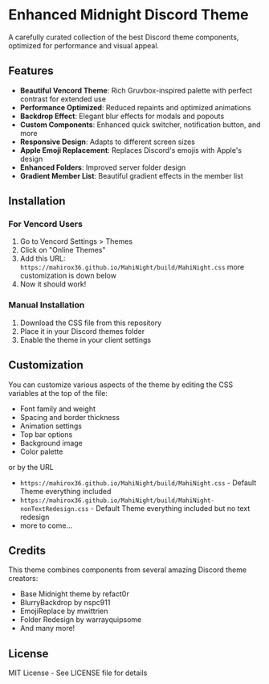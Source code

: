 # Enhanced Midnight Discord Theme

A carefully curated collection of the best Discord theme components, optimized for performance and visual appeal.

## Features

- **Beautiful Vencord Theme**: Rich Gruvbox-inspired palette with perfect contrast for extended use
- **Performance Optimized**: Reduced repaints and optimized animations
- **Backdrop Effect**: Elegant blur effects for modals and popouts
- **Custom Components**: Enhanced quick switcher, notification button, and more
- **Responsive Design**: Adapts to different screen sizes
- **Apple Emoji Replacement**: Replaces Discord's emojis with Apple's design
- **Enhanced Folders**: Improved server folder design
- **Gradient Member List**: Beautiful gradient effects in the member list

## Installation

### For Vencord Users

1. Go to Vencord Settings > Themes
2. Click on "Online Themes"
3. Add this URL: `https://mahirox36.github.io/MahiNight/build/MahiNight.css` more customization is down below
4. Now it should work!

### Manual Installation

1. Download the CSS file from this repository
2. Place it in your Discord themes folder
3. Enable the theme in your client settings

## Customization

You can customize various aspects of the theme by editing the CSS variables at the top of the file:

- Font family and weight
- Spacing and border thickness
- Animation settings
- Top bar options
- Background image
- Color palette

or by the URL

- `https://mahirox36.github.io/MahiNight/build/MahiNight.css` - Default Theme everything included
- `https://mahirox36.github.io/MahiNight/build/MahiNight-nonTextRedesign.css` - Default Theme everything included but no text redesign
- more to come...

## Credits

This theme combines components from several amazing Discord theme creators:

- Base Midnight theme by refact0r
- BlurryBackdrop by nspc911
- EmojiReplace by mwittrien
- Folder Redesign by warrayquipsome
- And many more!

## License

MIT License - See LICENSE file for details
